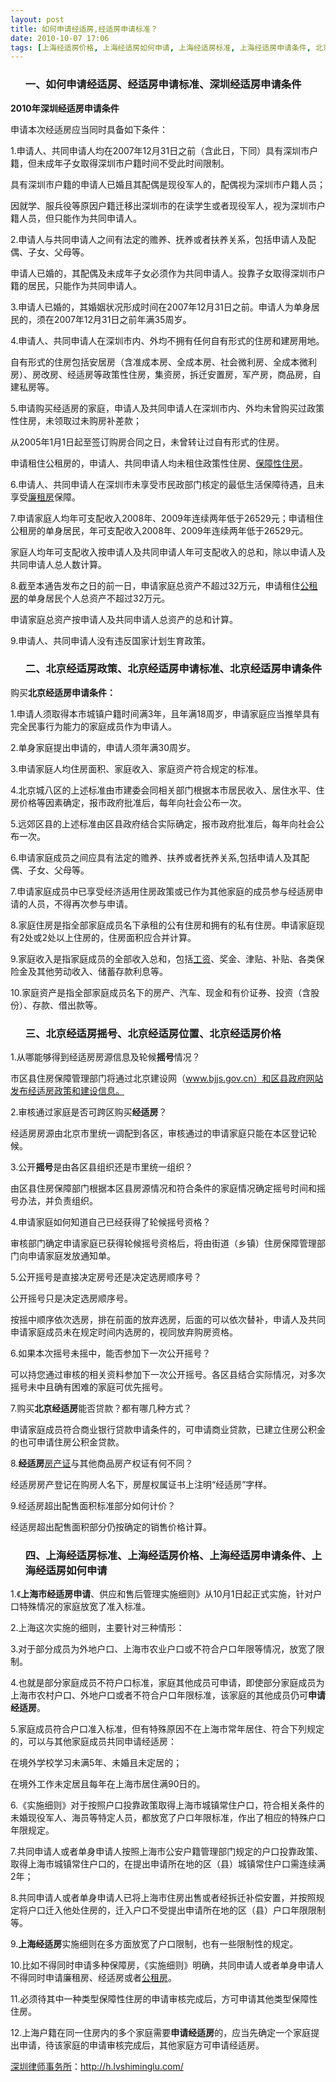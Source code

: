 ```yaml
---
layout: post
title: 如何申请经适房,经适房申请标准？
date: 2010-10-07 17:06
tags: [上海经适房价格, 上海经适房如何申请, 上海经适房标准, 上海经适房申请条件, 北京经适房价格, 北京经适房摇号位置, 北京经适房政策, 北京经适房申请条件, 北京经适房申请标准, 深圳房产律师咨询, 深圳经适房申请条件, 申请]
---
```

<ol>
<h3>一、如何申请经适房、经适房申请标准、深圳经适房申请条件</h3>
</ol>
<strong>2010年深圳经适房申请条件</strong>

申请本次经适房应当同时具备如下条件：

1.申请人、共同申请人均在2007年12月31日之前（含此日，下同）具有深圳市户籍，但未成年子女取得深圳市户籍时间不受此时间限制。

具有深圳市户籍的申请人已婚且其配偶是现役军人的，配偶视为深圳市户籍人员；

因就学、服兵役等原因户籍迁移出深圳市的在读学生或者现役军人，视为深圳市户籍人员，但只能作为共同申请人。

2.申请人与共同申请人之间有法定的赡养、抚养或者扶养关系，包括申请人及配偶、子女、父母等。

申请人已婚的，其配偶及未成年子女必须作为共同申请人。投靠子女取得深圳市户籍的居民，只能作为共同申请人。

3.申请人已婚的，其婚姻状况形成时间在2007年12月31日之前。申请人为单身居民的，须在2007年12月31日之前年满35周岁。

4.申请人、共同申请人在深圳市内、外均不拥有任何自有形式的住房和建房用地。

自有形式的住房包括安居房（含准成本房、全成本房、社会微利房、全成本微利房）、房改房、经适房等政策性住房，集资房，拆迁安置房，军产房，商品房，自建私房等。

5.申请购买经适房的家庭，申请人及共同申请人在深圳市内、外均未曾购买过政策性住房，未领取过未购房补差款；

从2005年1月1日起至签订购房合同之日，未曾转让过自有形式的住房。

申请租住公租房的，申请人、共同申请人均未租住政策性住房、<a href="http://h.lvshiminglu.com/law/432.html" target="_blank">保障性住房</a>。

6.申请人、共同申请人在深圳市未享受市民政部门核定的最低生活保障待遇，且未享受<a href="http://h.lvshiminglu.com/law/210.html" target="_blank">廉租房</a>保障。

7.申请家庭人均年可支配收入2008年、2009年连续两年低于26529元；申请租住公租房的单身居民，年可支配收入2008年、2009年连续两年低于26529元。

家庭人均年可支配收入按申请人及共同申请人年可支配收入的总和，除以申请人及共同申请人总人数计算。

8.截至本通告发布之日的前一日，申请家庭总资产不超过32万元，申请租住<a href="http://h.lvshiminglu.com/law/404.html" target="_blank">公租房</a>的单身居民个人总资产不超过32万元。

申请家庭总资产按申请人及共同申请人总资产的总和计算。

9.申请人、共同申请人没有违反国家计划生育政策。
<ol>
<h3>二、北京经适房政策、北京经适房申请标准、北京经适房申请条件</h3>
</ol>
购买<strong>北京经适房申请条件：</strong>

1.申请人须取得本市城镇户籍时间满3年，且年满18周岁，申请家庭应当推举具有完全民事行为能力的家庭成员作为申请人。

2.单身家庭提出申请的，申请人须年满30周岁。

3.申请家庭人均住房面积、家庭收入、家庭资产符合规定的标准。

4.北京城八区的上述标准由市建委会同相关部门根据本市居民收入、居住水平、住房价格等因素确定，报市政府批准后，每年向社会公布一次。

5.远郊区县的上述标准由区县政府结合实际确定，报市政府批准后，每年向社会公布一次。

6.申请家庭成员之间应具有法定的赡养、扶养或者抚养关系,包括申请人及其配偶、子女、父母等。

7.申请家庭成员中已享受经济适用住房政策或已作为其他家庭的成员参与经适房申请的人员，不得再次参与申请。

8.家庭住房是指全部家庭成员名下承租的公有住房和拥有的私有住房。申请家庭现有2处或2处以上住房的，住房面积应合并计算。

9.家庭收入是指家庭成员的全部收入总和，包括<a href="http://h.lvshiminglu.com/law/140.html" target="_blank">工资</a>、奖金、津贴、补贴、各类保险金及其他劳动收入、储蓄存款利息等。

10.家庭资产是指全部家庭成员名下的房产、汽车、现金和有价证券、投资（含股份）、存款、借出款等。
<ol>
<h3>三、北京经适房摇号、北京经适房位置、北京经适房价格</h3>
</ol>
1.从哪能够得到经适房房源信息及轮候<strong>摇号</strong>情况？

市区县住房保障管理部门将通过北京建设网（www.bjjs.gov.cn）和区县政府网站发布经适房政策和建设信息。

2.审核通过家庭是否可跨区购买<strong>经适房</strong>？

经适房房源由北京市里统一调配到各区，审核通过的申请家庭只能在本区登记轮候。

3.公开<strong>摇号</strong>是由各区县组织还是市里统一组织？

由区县住房保障部门根据本区县房源情况和符合条件的家庭情况确定摇号时间和摇号办法，并负责组织。

4.申请家庭如何知道自己已经获得了轮候摇号资格？

审核部门确定申请家庭已获得轮候摇号资格后，将由街道（乡镇）住房保障管理部门向申请家庭发放通知单。

5.公开摇号是直接决定房号还是决定选房顺序号？

公开摇号只是决定选房顺序号。

按摇中顺序依次选房，排在前面的放弃选房，后面的可以依次替补，申请人及共同申请家庭成员未在规定时间内选房的，视同放弃购房资格。

6.如果本次摇号未摇中，能否参加下一次公开摇号？

可以持您通过审核的相关资料参加下一次公开摇号。各区县结合实际情况，对多次摇号未中且确有困难的家庭可优先摇号。

7.购买<strong>北京经适房</strong>能否贷款？都有哪几种方式？

申请家庭成员符合商业银行贷款申请条件的，可申请商业贷款，已建立住房公积金的也可申请住房公积金贷款。

8.<strong>经适房</strong><a href="http://h.lvshiminglu.com/law/153.html" target="_blank">房产证</a>与其他商品房产权证有何不同？

经适房房产登记在购房人名下，房屋权属证书上注明“经适房”字样。

9.经适房超出配售面积标准部分如何计价？

经适房超出配售面积部分仍按确定的销售价格计算。
<ol>
<h3>四、上海经适房标准、上海经适房价格、上海经适房申请条件、上海经适房如何申请</h3>
</ol>
1.《<strong>上海市经适房申请</strong>、供应和售后管理实施细则》从10月1日起正式实施，针对户口特殊情况的家庭放宽了准入标准。

2.上海这次实施的细则，主要针对三种情形：

3.对于部分成员为外地户口、上海市农业户口或不符合户口年限等情况，放宽了限制。

4.也就是部分家庭成员不符户口标准，家庭其他成员可申请，即使部分家庭成员为上海市农村户口、外地户口或者不符合户口年限标准，该家庭的其他成员仍可<strong>申请经适房</strong>。

5.家庭成员符合户口准入标准，但有特殊原因不在上海市常年居住、符合下列规定的，可以与其他家庭成员共同申请经适房：

在境外学校学习未满5年、未婚且未定居的；

在境外工作未定居且每年在上海市居住满90日的。

6.《实施细则》对于按照户口投靠政策取得上海市城镇常住户口，符合相关条件的未婚现役军人、海员等特定人员，都放宽了户口年限标准，作出了相应的特殊户口年限规定。

7.共同申请人或者单身申请人按照上海市公安户籍管理部门规定的户口投靠政策、取得上海市城镇常住户口的，在提出申请所在地的区（县）城镇常住户口需连续满2年；

8.共同申请人或者单身申请人已将上海市住房出售或者经拆迁补偿安置，并按照规定将户口迁入他处住房的，迁入户口不受提出申请所在地的区（县）户口年限限制等。

9.<strong>上海经适房</strong>实施细则在多方面放宽了户口限制，也有一些限制性的规定。

10.比如不得同时申请多种保障房，《实施细则》明确，共同申请人或者单身申请人不得同时申请廉租房、经适房或者<a href="http://h.lvshiminglu.com/law/404.html" target="_blank">公租房</a>。

11.必须待其中一种类型保障性住房的申请审核完成后，方可申请其他类型保障性住房。

12.上海户籍在同一住房内的多个家庭需要<strong>申请经适房</strong>的，应当先确定一个家庭提出申请，待该家庭的申请审核完成后，其他家庭方可申请经适房。

<a href="http://h.lvshiminglu.com/">深圳律师事务所</a>：<a href="http://h.lvshiminglu.com/">http://h.lvshiminglu.com/</a>

